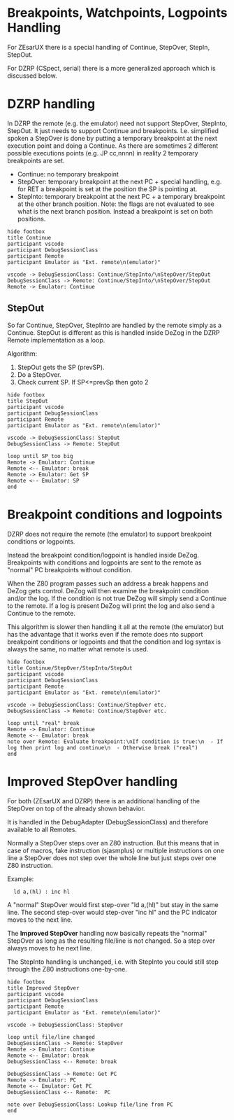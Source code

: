 # Breakpoints, Watchpoints, Logpoints Handling

For ZEsarUX there is a special handling of Continue, StepOver, StepIn, StepOut.

For DZRP (CSpect, serial) there is a more generalized approach which is discussed below.


# DZRP handling

In DZRP the remote (e.g. the emulator) need not support StepOver, StepInto, StepOut. It just needs to support Continue and breakpoints.
I.e. simplified spoken a StepOver is done by putting a temporary breakpoint at the next execution point and doing a Continue.
As there are sometimes 2 different possible executions points (e.g. JP cc,nnnn) in reality 2 temporary breakpoints are set.

- Continue: no temporary breakpoint
- StepOver: temporary breakpoint at the next PC + special handling, e.g. for RET a breakpoint is set at the position the SP is pointing at.
- StepInto: temporary breakpoint at the next PC + a temporary breakpoint at the other branch position. Note: the flags are not evaluated to see what is the next branch position. Instead a breakpoint is set on both positions.

~~~puml
hide footbox
title Continue
participant vscode
participant DebugSessionClass
participant Remote
participant Emulator as "Ext. remote\n(emulator)"

vscode -> DebugSessionClass: Continue/StepInto/\nStepOver/StepOut
DebugSessionClass -> Remote: Continue/StepInto/\nStepOver/StepOut
Remote -> Emulator: Continue
~~~


## StepOut

So far Continue, StepOver, StepInto are handled by the remote simply as a Continue.
StepOut is different as this is handled inside DeZog in the DZRP Remote implementation as a loop.

Algorithm:
1. StepOut gets the SP (prevSP).
2. Do a StepOver.
3. Check current SP. If SP<=prevSp then goto 2


~~~puml
hide footbox
title StepOut
participant vscode
participant DebugSessionClass
participant Remote
participant Emulator as "Ext. remote\n(emulator)"

vscode -> DebugSessionClass: StepOut
DebugSessionClass -> Remote: StepOut

loop until SP too big
Remote -> Emulator: Continue
Remote <-- Emulator: break
Remote -> Emulator: Get SP
Remote <-- Emulator: SP
end
~~~


# Breakpoint conditions and logpoints

DZRP does not require the remote (the emulator) to support breakpoint conditions or logpoints.

Instead the breakpoint condition/logpoint is handled inside DeZog.
Breakpoints with conditions and logpoints are sent to the remote as "normal" PC breakpoints without condition.

When the Z80 program passes such an address a break happens and DeZog gets control.
DeZog will then examine the breakpoint condition and/or the log.
If the condition is not true DeZog will simply send a Continue to the remote.
If a log is present DeZog will print the log and also send a Continue to the remote.

This algorithm is slower then handling it all at the remote (the emulator) but has the advantage that it works even if the remote does nto support breakpoint conditions or logpoints and that the condition and log syntax is always the same, no matter what remote is used.


~~~puml
hide footbox
title Continue/StepOver/StepInto/StepOut
participant vscode
participant DebugSessionClass
participant Remote
participant Emulator as "Ext. remote\n(emulator)"

vscode -> DebugSessionClass: Continue/StepOver etc.
DebugSessionClass -> Remote: Continue/StepOver etc.

loop until "real" break
Remote -> Emulator: Continue
Remote <-- Emulator: break
note over Remote: Evaluate breakpoint:\nIf condition is true:\n  - If log then print log and continue\n  - Otherwise break ("real")
end
~~~


# Improved StepOver handling

For both (ZEsarUX and DZRP) there is an additional handling of the StepOver on top of the already shown behavior.

It is handled in the DebugAdapter (DebugSessionClass) and therefore available to all Remotes.

Normally a StepOver steps over an Z80 instruction. But this means that in case of macros, fake instruction (sjasmplus) or multiple instructions on one line a StepOver does not step over the whole line but just steps over one Z80 instruction.

Example:
~~~
  ld a,(hl) : inc hl
~~~
A "normal" StepOver would first step-over "ld a,(hl)" but stay in the same line.
The second step-over would step-over "inc hl" and the PC indicator moves to the next line.

The **Improved StepOver** handling now basically repeats the "normal" StepOver as long as the resulting file/line is not changed.
So a step over always moves to he next line.

The StepInto handling is unchanged, i.e. with StepInto you could still step through the Z80 instructions one-by-one.



~~~puml
hide footbox
title Improved StepOver
participant vscode
participant DebugSessionClass
participant Remote
participant Emulator as "Ext. remote\n(emulator)"

vscode -> DebugSessionClass: StepOver

loop until file/line changed
DebugSessionClass -> Remote: StepOver
Remote -> Emulator: Continue
Remote <-- Emulator: break
DebugSessionClass <-- Remote: break

DebugSessionClass -> Remote: Get PC
Remote -> Emulator: PC
Remote <-- Emulator: Get PC
DebugSessionClass <-- Remote:  PC

note over DebugSessionClass: Lookup file/line from PC
end
~~~